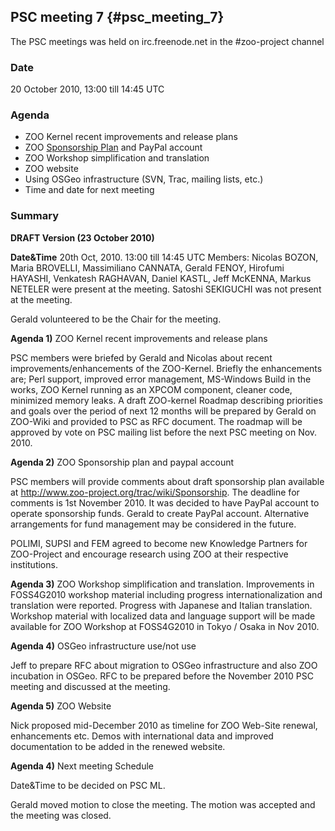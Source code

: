 ## PSC meeting 7 {#psc_meeting_7}

The PSC meetings was held on irc.freenode.net in the \#zoo-project
channel

### Date

20 October 2010, 13:00 till 14:45 UTC

### Agenda

-   ZOO Kernel recent improvements and release plans
-   ZOO [Sponsorship
    Plan](http://www.zoo-project.org/trac/wiki/Sponsorship) and PayPal
    account
-   ZOO Workshop simplification and translation
-   ZOO website
-   Using OSGeo infrastructure (SVN, Trac, mailing lists, etc.)
-   Time and date for next meeting

### Summary

**DRAFT Version (23 October 2010)**

**Date&Time** 20th Oct, 2010. 13:00 till 14:45 UTC Members: Nicolas
BOZON, Maria BROVELLI, Massimiliano CANNATA, Gerald FENOY, Hirofumi
HAYASHI, Venkatesh RAGHAVAN, Daniel KASTL, Jeff McKENNA, Markus NETELER
were present at the meeting. Satoshi SEKIGUCHI was not present at the
meeting.

Gerald volunteered to be the Chair for the meeting.

**Agenda 1)** ZOO Kernel recent improvements and release plans

PSC members were briefed by Gerald and Nicolas about recent
improvements/enhancements of the ZOO-Kernel. Briefly the enhancements
are; Perl support, improved error management, MS-Windows Build in the
works, ZOO Kernel running as an XPCOM component, cleaner code, minimized
memory leaks. A draft ZOO-kernel Roadmap describing priorities and goals
over the period of next 12 months will be prepared by Gerald on ZOO-Wiki
and provided to PSC as RFC document. The roadmap will be approved by
vote on PSC mailing list before the next PSC meeting on Nov. 2010.

**Agenda 2)** ZOO Sponsorship plan and paypal account

PSC members will provide comments about draft sponsorship plan available
at <http://www.zoo-project.org/trac/wiki/Sponsorship>. The deadline for
comments is 1st November 2010. It was decided to have PayPal account to
operate sponsorship funds. Gerald to create PayPal account. Alternative
arrangements for fund management may be considered in the future.

POLIMI, SUPSI and FEM agreed to become new Knowledge Partners for
ZOO-Project and encourage research using ZOO at their respective
institutions.

**Agenda 3)** ZOO Workshop simplification and translation. Improvements
in FOSS4G2010 workshop material including progress internationalization
and translation were reported. Progress with Japanese and Italian
translation. Workshop material with localized data and language support
will be made available for ZOO Workshop at FOSS4G2010 in Tokyo / Osaka
in Nov 2010.

**Agenda 4)** OSGeo infrastructure use/not use

Jeff to prepare RFC about migration to OSGeo infrastructure and also ZOO
incubation in OSGeo. RFC to be prepared before the November 2010 PSC
meeting and discussed at the meeting.

**Agenda 5)** ZOO Website

Nick proposed mid-December 2010 as timeline for ZOO Web-Site renewal,
enhancements etc. Demos with international data and improved
documentation to be added in the renewed website.

**Agenda 4)** Next meeting Schedule

Date&Time to be decided on PSC ML.

Gerald moved motion to close the meeting. The motion was accepted and
the meeting was closed.

